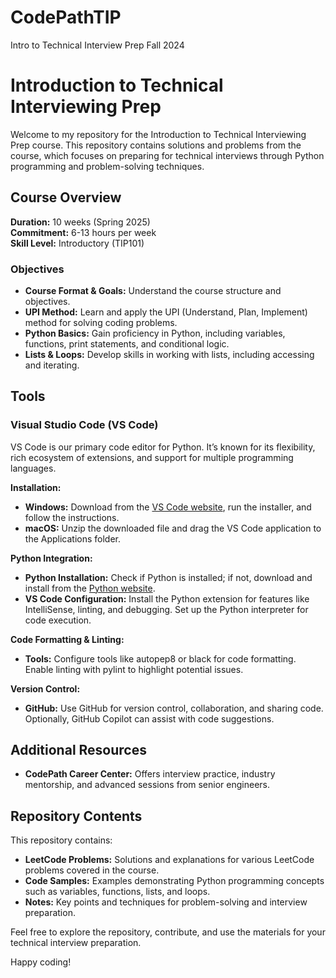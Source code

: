 # CodePathTIP
Intro to Technical Interview Prep Fall 2024

# Introduction to Technical Interviewing Prep

Welcome to my repository for the Introduction to Technical Interviewing Prep course. This repository contains solutions and problems from the course, which focuses on preparing for technical interviews through Python programming and problem-solving techniques.

## Course Overview

**Duration:** 10 weeks (Spring 2025)  
**Commitment:** 6-13 hours per week  
**Skill Level:** Introductory (TIP101)

### Objectives

- **Course Format & Goals:** Understand the course structure and objectives.
- **UPI Method:** Learn and apply the UPI (Understand, Plan, Implement) method for solving coding problems.
- **Python Basics:** Gain proficiency in Python, including variables, functions, print statements, and conditional logic.
- **Lists & Loops:** Develop skills in working with lists, including accessing and iterating.

## Tools

### Visual Studio Code (VS Code)

VS Code is our primary code editor for Python. It’s known for its flexibility, rich ecosystem of extensions, and support for multiple programming languages.

**Installation:**

- **Windows:** Download from the [VS Code website](https://code.visualstudio.com/), run the installer, and follow the instructions.
- **macOS:** Unzip the downloaded file and drag the VS Code application to the Applications folder.

**Python Integration:**

- **Python Installation:** Check if Python is installed; if not, download and install from the [Python website](https://python.org).
- **VS Code Configuration:** Install the Python extension for features like IntelliSense, linting, and debugging. Set up the Python interpreter for code execution.

**Code Formatting & Linting:**

- **Tools:** Configure tools like autopep8 or black for code formatting. Enable linting with pylint to highlight potential issues.

**Version Control:**

- **GitHub:** Use GitHub for version control, collaboration, and sharing code. Optionally, GitHub Copilot can assist with code suggestions.

## Additional Resources

- **CodePath Career Center:** Offers interview practice, industry mentorship, and advanced sessions from senior engineers.

## Repository Contents

This repository contains:

- **LeetCode Problems:** Solutions and explanations for various LeetCode problems covered in the course.
- **Code Samples:** Examples demonstrating Python programming concepts such as variables, functions, lists, and loops.
- **Notes:** Key points and techniques for problem-solving and interview preparation.

Feel free to explore the repository, contribute, and use the materials for your technical interview preparation.

Happy coding!